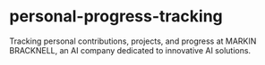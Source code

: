 # personal-progress-tracking
Tracking personal contributions, projects, and progress at MARKIN BRACKNELL, an AI company dedicated to innovative AI solutions.
